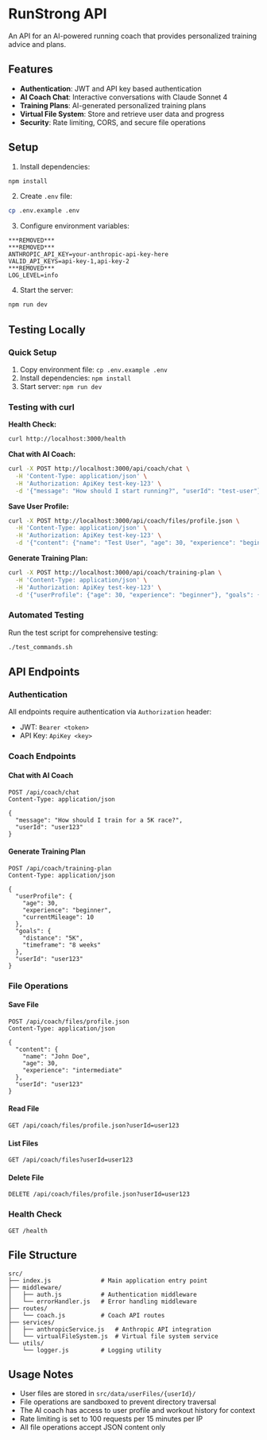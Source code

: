 # RunStrong API

An API for an AI-powered running coach that provides personalized training advice and plans.

## Features

- **Authentication**: JWT and API key based authentication
- **AI Coach Chat**: Interactive conversations with Claude Sonnet 4
- **Training Plans**: AI-generated personalized training plans
- **Virtual File System**: Store and retrieve user data and progress
- **Security**: Rate limiting, CORS, and secure file operations

## Setup

1. Install dependencies:
```bash
npm install
```

2. Create `.env` file:
```bash
cp .env.example .env
```

3. Configure environment variables:
```
***REMOVED***
***REMOVED***
ANTHROPIC_API_KEY=your-anthropic-api-key-here
VALID_API_KEYS=api-key-1,api-key-2
***REMOVED***
LOG_LEVEL=info
```

4. Start the server:
```bash
npm run dev
```

## Testing Locally

### Quick Setup
1. Copy environment file: `cp .env.example .env`
2. Install dependencies: `npm install`
3. Start server: `npm run dev`

### Testing with curl

**Health Check:**
```bash
curl http://localhost:3000/health
```

**Chat with AI Coach:**
```bash
curl -X POST http://localhost:3000/api/coach/chat \
  -H 'Content-Type: application/json' \
  -H 'Authorization: ApiKey test-key-123' \
  -d '{"message": "How should I start running?", "userId": "test-user"}'
```

**Save User Profile:**
```bash
curl -X POST http://localhost:3000/api/coach/files/profile.json \
  -H 'Content-Type: application/json' \
  -H 'Authorization: ApiKey test-key-123' \
  -d '{"content": {"name": "Test User", "age": 30, "experience": "beginner"}, "userId": "test-user"}'
```

**Generate Training Plan:**
```bash
curl -X POST http://localhost:3000/api/coach/training-plan \
  -H 'Content-Type: application/json' \
  -H 'Authorization: ApiKey test-key-123' \
  -d '{"userProfile": {"age": 30, "experience": "beginner"}, "goals": {"distance": "5K", "timeframe": "8 weeks"}, "userId": "test-user"}'
```

### Automated Testing
Run the test script for comprehensive testing:
```bash
./test_commands.sh
```

## API Endpoints

### Authentication

All endpoints require authentication via `Authorization` header:
- JWT: `Bearer <token>`
- API Key: `ApiKey <key>`

### Coach Endpoints

#### Chat with AI Coach
```
POST /api/coach/chat
Content-Type: application/json

{
  "message": "How should I train for a 5K race?",
  "userId": "user123"
}
```

#### Generate Training Plan
```
POST /api/coach/training-plan
Content-Type: application/json

{
  "userProfile": {
    "age": 30,
    "experience": "beginner",
    "currentMileage": 10
  },
  "goals": {
    "distance": "5K",
    "timeframe": "8 weeks"
  },
  "userId": "user123"
}
```

### File Operations

#### Save File
```
POST /api/coach/files/profile.json
Content-Type: application/json

{
  "content": {
    "name": "John Doe",
    "age": 30,
    "experience": "intermediate"
  },
  "userId": "user123"
}
```

#### Read File
```
GET /api/coach/files/profile.json?userId=user123
```

#### List Files
```
GET /api/coach/files?userId=user123
```

#### Delete File
```
DELETE /api/coach/files/profile.json?userId=user123
```

### Health Check
```
GET /health
```

## File Structure

```
src/
├── index.js              # Main application entry point
├── middleware/
│   ├── auth.js           # Authentication middleware
│   └── errorHandler.js   # Error handling middleware
├── routes/
│   └── coach.js          # Coach API routes
├── services/
│   ├── anthropicService.js   # Anthropic API integration
│   └── virtualFileSystem.js  # Virtual file system service
└── utils/
    └── logger.js         # Logging utility
```

## Usage Notes

- User files are stored in `src/data/userFiles/{userId}/`
- File operations are sandboxed to prevent directory traversal
- The AI coach has access to user profile and workout history for context
- Rate limiting is set to 100 requests per 15 minutes per IP
- All file operations accept JSON content only